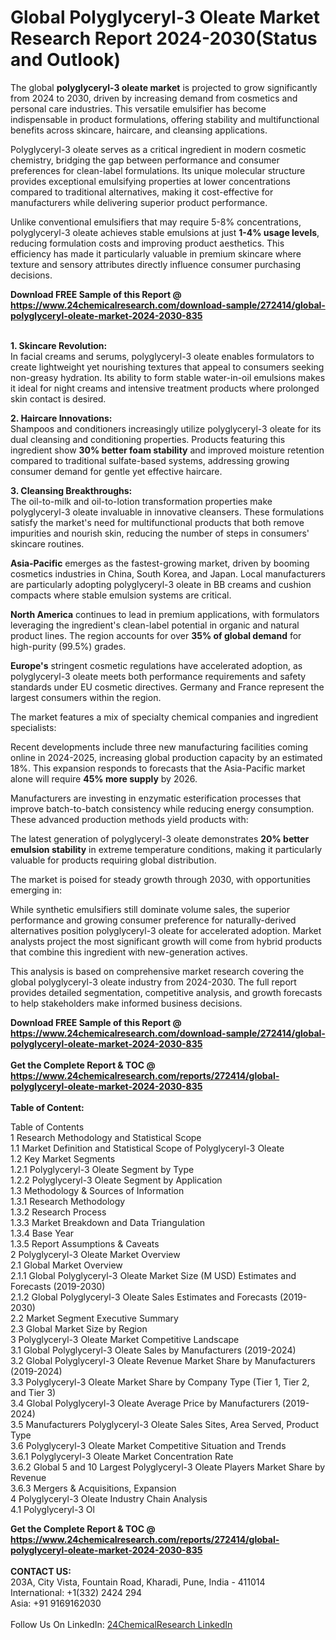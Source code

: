 <h1>Global Polyglyceryl-3 Oleate Market Research Report 2024-2030(Status and Outlook)</h1><p>The global <strong>polyglyceryl-3 oleate market</strong> is projected to grow significantly from 2024 to 2030, driven by increasing demand from cosmetics and personal care industries. This versatile emulsifier has become indispensable in product formulations, offering stability and multifunctional benefits across skincare, haircare, and cleansing applications.</p><p>Polyglyceryl-3 oleate serves as a critical ingredient in modern cosmetic chemistry, bridging the gap between performance and consumer preferences for clean-label formulations. Its unique molecular structure provides exceptional emulsifying properties at lower concentrations compared to traditional alternatives, making it cost-effective for manufacturers while delivering superior product performance.</p><p>Unlike conventional emulsifiers that may require 5-8% concentrations, polyglyceryl-3 oleate achieves stable emulsions at just <strong>1-4% usage levels</strong>, reducing formulation costs and improving product aesthetics. This efficiency has made it particularly valuable in premium skincare where texture and sensory attributes directly influence consumer purchasing decisions.</p><div><b>Download FREE Sample of this Report @ 
            <a href="https://www.24chemicalresearch.com/download-sample/272414/global-polyglyceryl-oleate-market-2024-2030-835">
            https://www.24chemicalresearch.com/download-sample/272414/global-polyglyceryl-oleate-market-2024-2030-835</a></b></div><br><p><strong>1. Skincare Revolution:</strong><br>
In facial creams and serums, polyglyceryl-3 oleate enables formulators to create lightweight yet nourishing textures that appeal to consumers seeking non-greasy hydration. Its ability to form stable water-in-oil emulsions makes it ideal for night creams and intensive treatment products where prolonged skin contact is desired.</p><p><strong>2. Haircare Innovations:</strong><br>
Shampoos and conditioners increasingly utilize polyglyceryl-3 oleate for its dual cleansing and conditioning properties. Products featuring this ingredient show <strong>30% better foam stability</strong> and improved moisture retention compared to traditional sulfate-based systems, addressing growing consumer demand for gentle yet effective haircare.</p><p><strong>3. Cleansing Breakthroughs:</strong><br>
The oil-to-milk and oil-to-lotion transformation properties make polyglyceryl-3 oleate invaluable in innovative cleansers. These formulations satisfy the market's need for multifunctional products that both remove impurities and nourish skin, reducing the number of steps in consumers' skincare routines.</p><p><strong>Asia-Pacific</strong> emerges as the fastest-growing market, driven by booming cosmetics industries in China, South Korea, and Japan. Local manufacturers are particularly adopting polyglyceryl-3 oleate in BB creams and cushion compacts where stable emulsion systems are critical.</p><p><strong>North America</strong> continues to lead in premium applications, with formulators leveraging the ingredient's clean-label potential in organic and natural product lines. The region accounts for over <strong>35% of global demand</strong> for high-purity (99.5%) grades.</p><p><strong>Europe's</strong> stringent cosmetic regulations have accelerated adoption, as polyglyceryl-3 oleate meets both performance requirements and safety standards under EU cosmetic directives. Germany and France represent the largest consumers within the region.</p><p>The market features a mix of specialty chemical companies and ingredient specialists:</p><p>Recent developments include three new manufacturing facilities coming online in 2024-2025, increasing global production capacity by an estimated 18%. This expansion responds to forecasts that the Asia-Pacific market alone will require <strong>45% more supply</strong> by 2026.</p><p>Manufacturers are investing in enzymatic esterification processes that improve batch-to-batch consistency while reducing energy consumption. These advanced production methods yield products with:</p><p>The latest generation of polyglyceryl-3 oleate demonstrates <strong>20% better emulsion stability</strong> in extreme temperature conditions, making it particularly valuable for products requiring global distribution.</p><p>The market is poised for steady growth through 2030, with opportunities emerging in:</p><p>While synthetic emulsifiers still dominate volume sales, the superior performance and growing consumer preference for naturally-derived alternatives position polyglyceryl-3 oleate for accelerated adoption. Market analysts project the most significant growth will come from hybrid products that combine this ingredient with new-generation actives.</p><p>This analysis is based on comprehensive market research covering the global polyglyceryl-3 oleate industry from 2024-2030. The full report provides detailed segmentation, competitive analysis, and growth forecasts to help stakeholders make informed business decisions.</p><div><b>Download FREE Sample of this Report @ 
            <a href="https://www.24chemicalresearch.com/download-sample/272414/global-polyglyceryl-oleate-market-2024-2030-835">
            https://www.24chemicalresearch.com/download-sample/272414/global-polyglyceryl-oleate-market-2024-2030-835</a></b></div><br><div><b>Get the Complete Report & TOC @ 
            <a href="https://www.24chemicalresearch.com/reports/272414/global-polyglyceryl-oleate-market-2024-2030-835">
            https://www.24chemicalresearch.com/reports/272414/global-polyglyceryl-oleate-market-2024-2030-835</a></b></div><br>
            <b>Table of Content:</b><p>Table of Contents<br />
1 Research Methodology and Statistical Scope<br />
1.1 Market Definition and Statistical Scope of Polyglyceryl-3 Oleate<br />
1.2 Key Market Segments<br />
1.2.1 Polyglyceryl-3 Oleate Segment by Type<br />
1.2.2 Polyglyceryl-3 Oleate Segment by Application<br />
1.3 Methodology & Sources of Information<br />
1.3.1 Research Methodology<br />
1.3.2 Research Process<br />
1.3.3 Market Breakdown and Data Triangulation<br />
1.3.4 Base Year<br />
1.3.5 Report Assumptions & Caveats<br />
2 Polyglyceryl-3 Oleate Market Overview<br />
2.1 Global Market Overview<br />
2.1.1 Global Polyglyceryl-3 Oleate Market Size (M USD) Estimates and Forecasts (2019-2030)<br />
2.1.2 Global Polyglyceryl-3 Oleate Sales Estimates and Forecasts (2019-2030)<br />
2.2 Market Segment Executive Summary<br />
2.3 Global Market Size by Region<br />
3 Polyglyceryl-3 Oleate Market Competitive Landscape<br />
3.1 Global Polyglyceryl-3 Oleate Sales by Manufacturers (2019-2024)<br />
3.2 Global Polyglyceryl-3 Oleate Revenue Market Share by Manufacturers (2019-2024)<br />
3.3 Polyglyceryl-3 Oleate Market Share by Company Type (Tier 1, Tier 2, and Tier 3)<br />
3.4 Global Polyglyceryl-3 Oleate Average Price by Manufacturers (2019-2024)<br />
3.5 Manufacturers Polyglyceryl-3 Oleate Sales Sites, Area Served, Product Type<br />
3.6 Polyglyceryl-3 Oleate Market Competitive Situation and Trends<br />
3.6.1 Polyglyceryl-3 Oleate Market Concentration Rate<br />
3.6.2 Global 5 and 10 Largest Polyglyceryl-3 Oleate Players Market Share by Revenue<br />
3.6.3 Mergers & Acquisitions, Expansion<br />
4 Polyglyceryl-3 Oleate Industry Chain Analysis<br />
4.1 Polyglyceryl-3 Ol</p><div><b>Get the Complete Report & TOC @ 
            <a href="https://www.24chemicalresearch.com/reports/272414/global-polyglyceryl-oleate-market-2024-2030-835">
            https://www.24chemicalresearch.com/reports/272414/global-polyglyceryl-oleate-market-2024-2030-835</a></b></div><br><b>CONTACT US:</b><br>
            203A, City Vista, Fountain Road, Kharadi, Pune, India - 411014<br>
            International: +1(332) 2424 294<br>
            Asia: +91 9169162030 <br><br>
            Follow Us On LinkedIn: <a href="https://www.linkedin.com/company/24chemicalresearch/">24ChemicalResearch LinkedIn</a>